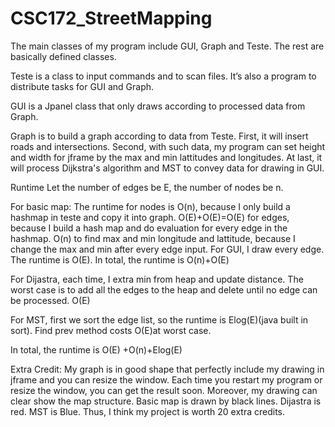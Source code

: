 # CSC172_StreetMapping
The main classes of my program include GUI, Graph and Teste. The rest are basically defined classes.

Teste is a class to input commands and to scan files. It’s also a program to distribute tasks for GUI and Graph.

GUI is a Jpanel class that only draws according to processed data from Graph.

Graph is to build a graph according to data from Teste. First, it will insert roads and intersections. Second, with such data, my program can set height and width for jframe by the max and min lattitudes and longitudes. At last, it will process Dijkstra's algorithm and MST to convey data for drawing in GUI.

Runtime 
Let the number of edges be E, the number of nodes be n.

For basic map:
The runtime for nodes is O(n), because I only build a hashmap in teste and copy it into graph.
O(E)+O(E)=O(E) for edges, because I build a hash map and do evaluation for every edge in the hashmap.
O(n) to find max and min longitude and lattitude, because I change the max and min after every edge input.
For GUI, I draw every edge. The runtime is O(E).
In total, the runtime is O(n)+O(E)

For Dijastra, each time, I extra min from heap and update distance. The worst case is to add all the edges to the heap and delete until no edge can be processed. O(E)

For MST, first we sort the edge list, so the runtime is Elog(E)(java built in sort). Find prev method costs O(E)at worst case.

In total, the runtime is O(E) +O(n)+Elog(E)

Extra Credit: My graph is in good shape that perfectly include my drawing in jframe and you can resize the window. Each time you restart my program or resize the window, you can get the result soon. Moreover, my drawing can clear show the map structure. Basic map is drawn by black lines. Dijastra is red. MST is Blue. Thus, I think my project is worth 20 extra credits.

